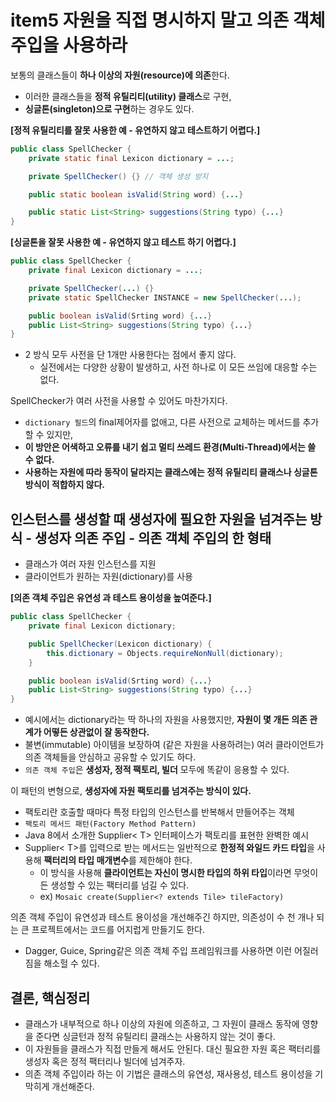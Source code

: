 # item5 자원을 직접 명시하지 말고 의존 객체 주입을 사용하라

보통의 클래스들이 **하나 이상의 자원(resource)에 의존**한다.
- 이러한 클래스들을 **정적 유틸리티(utility) 클래스**로 구현,
- **싱글톤(singleton)으로 구현**하는 경우도 있다.

**[정적 유틸리티를 잘못 사용한 예 - 유연하지 않고 테스트하기 어렵다.]**

```java
public class SpellChecker {
    private static final Lexicon dictionary = ...;

    private SpellChecker() {} // 객체 생성 방지

    public static boolean isValid(String word) {...}

    public static List<String> suggestions(String typo) {...}
}
```

**[싱글톤을 잘못 사용한 예 - 유연하지 않고 테스트 하기 어렵다.]**

```java
public class SpellChecker {
    private final Lexicon dictionary = ...;

    private SpellChecker(...) {}
    private static SpellChecker INSTANCE = new SpellChecker(...);

    public boolean isValid(Srting word) {...}
    public List<String> suggestions(String typo) {...}
}
```

- 2 방식 모두 사전을 단 1개만 사용한다는 점에서 좋지 않다.
  - 실전에서는 다양한 상황이 발생하고, 사전 하나로 이 모든 쓰임에 대응할 수는 없다.

SpellChecker가 여러 사전을 사용할 수 있어도 마찬가지다.
- `dictionary 필드`의 final제어자를 없애고, 다른 사전으로 교체하는 메서드를 추가할 수 있지만,
- **이 방안은 어색하고 오류를 내기 쉽고 멀티 쓰레드 환경(Multi-Thread)에서는 쓸 수 없다.**
- **사용하는 자원에 따라 동작이 달라지는 클래스에는 정적 유틸리티 클래스나 싱글톤 방식이 적합하지 않다.**

## 인스턴스를 생성할 때 생성자에 필요한 자원을 넘겨주는 방식 - 생성자 의존 주입 - 의존 객체 주입의 한 형태 


- 클래스가 여러 자원 인스턴스를 지원
- 클라이언트가 원하는 자원(dictionary)를 사용

**[의존 객체 주입은 유연성 과 테스트 용이성을 높여준다.]**

```java
public class SpellChecker {
    private final Lexicon dictionary;

    public SpellChecker(Lexicon dictionary) {
        this.dictionary = Objects.requireNonNull(dictionary);
    }

    public boolean isValid(Srting word) {...}
    public List<String> suggestions(String typo) {...}
}
```

- 예시에서는 dictionary라는 딱 하나의 자원을 사용했지만, **자원이 몇 개든 의존 관계가 어떻든 상관없이 잘 동작한다.**
- 불변(immutable) 아이템을 보장하여 (같은 자원을 사용하려는) 여러 클라이언트가 의존 객체들을 안심하고 공유할 수 있기도 하다.
- `의존 객체 주입`은 **생성자, 정적 팩토리, 빌더** 모두에 똑같이 응용할 수 있다.

이 패턴의 변형으로, **생성자에 자원 팩토리를 넘겨주는 방식이 있다.**
- 팩토리란 호출할 때마다 특정 타입의 인스턴스를 반복해서 만들어주는 객체
- `팩토리 메서드 패턴(Factory Method Pattern)`
- Java 8에서 소개한 Supplier< T> 인터페이스가 팩토리를 표현한 완벽한 예시
- Supplier< T>를 입력으로 받는 메서드는 일반적으로 **한정적 와일드 카드 타입**을 사용해 **팩터리의 타입 매개변수**를 제한해야 한다.
    - 이 방식을 사용해 **클라이언트는 자신이 명시한 타입의 하위 타입**이라면 무엇이든 생성할 수 있는 팩터리를 넘길 수 있다.
    - ex) `Mosaic create(Supplier<? extends Tile> tileFactory)`

의존 객체 주입이 유연성과 테스트 용이성을 개선해주긴 하지만, 의존성이 수 천 개나 되는 큰 프로젝트에서는 코드를 어지럽게 만들기도 한다.
- Dagger, Guice, Spring같은 의존 객체 주입 프레임워크를 사용하면 이런 어질러짐을 해소헐 수 있다.

## 결론, 핵심정리
- 클래스가 내부적으로 하나 이상의 자원에 의존하고, 그 자원이 클래스 동작에 영향을 준다면 싱글턴과 정적 유틸리티 클래스는 사용하지 않는 것이 좋다.
- 이 자원들을 클래스가 직접 만들게 해서도 안된다. 대신 필요한 자원 혹은 팩터리를 생성자 혹은 정적 팩터리나 빌더에 넘겨주자.
- 의존 객체 주입이라 하는 이 기법은 클래스의 유연성, 재사용성, 테스트 용이성을 기막히게 개선해준다.









